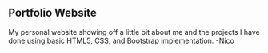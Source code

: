 ## Portfolio Website
My personal website showing off a little bit about me and the projects I have done using basic HTML5, CSS, and Bootstrap implementation.
-Nico

